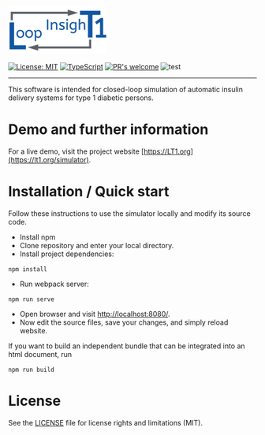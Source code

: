 <p align="left">
  <a href="https://lt1.org/" target="_blank">
    <img alt="LoopInsighT1" src="./src/frontend/assets/images/LT1_logo.png" width="200">
  </a>
</p>

[![License: MIT](https://img.shields.io/badge/License-MIT-yellow.svg)](https://opensource.org/licenses/MIT)
[![TypeScript](https://img.shields.io/badge/%3C%2F%3E-TypeScript-%230074c1.svg)](http://www.typescriptlang.org/)
[![PR's welcome](https://img.shields.io/badge/PRs-welcome-brightgreen.svg)](https://LT1.org/contribute)
![test](https://github.com/hpeuscher/lt1-private/actions/workflows/test.yml/badge.svg)

<hr/>

This software is intended for closed-loop simulation of automatic insulin delivery systems for type 1 diabetic persons.

# Demo and further information
For a live demo, visit the project website [https://LT1.org](https://lt1.org/simulator).

# Installation / Quick start
Follow these instructions to use the simulator locally and modify its source code.

* Install npm
* Clone repository and enter your local directory.
* Install project dependencies:

```shell
npm install
```
* Run webpack server:

```shell
npm run serve
```
* Open browser and visit [http://localhost:8080/](http://localhost:8080/).
* Now edit the source files, save your changes, and simply reload website.

If you want to build an independent bundle that can be integrated into an html document, run

```shell
npm run build
```

# License
See the [LICENSE](LICENSE.md) file for license rights and limitations (MIT).

